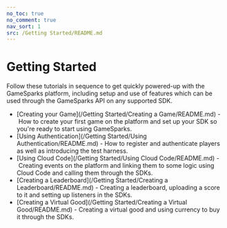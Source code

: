 ```yaml
---
no_toc: true
no_comment: true
nav_sort: 1
src: /Getting Started/README.md
---
```


# Getting Started

Follow these tutorials in sequence to get quickly powered-up with the GameSparks platform, including setup and use of features which can be used through the GameSparks API on any supported SDK.
  * [Creating your Game](/Getting Started/Creating a Game/README.md) - How to create your first game on the platform and set up your SDK so you're ready to start using GameSparks.
  * [Using Authentication](/Getting Started/Using Authentication/README.md) - How to register and authenticate players as well as introducing the test harness.
  * [Using Cloud Code](/Getting Started/Using Cloud Code/README.md) - Creating events on the platform and linking them to some logic using Cloud Code and calling them through the SDKs.
  * [Creating a Leaderboard](/Getting Started/Creating a Leaderboard/README.md) - Creating a leaderboard, uploading a score to it and setting up listeners in the SDKs.
  * [Creating a Virtual Good](/Getting Started/Creating a Virtual Good/README.md) - Creating a virtual good and using currency to buy it through the SDKs.
